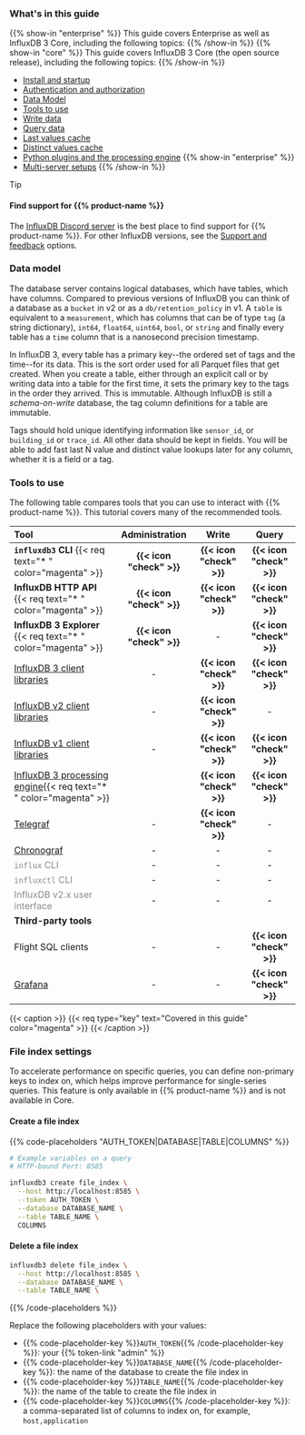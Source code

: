 

### What's in this guide

{{% show-in "enterprise" %}}
This guide covers Enterprise as well as InfluxDB 3 Core, including the following topics:
{{% /show-in %}}
{{% show-in "core" %}}
This guide covers InfluxDB 3 Core (the open source release), including the following topics:
{{% /show-in %}}

- [Install and startup](#install-and-startup)
- [Authentication and authorization](#authentication-and-authorization)
- [Data Model](#data-model)
- [Tools to use](#tools-to-use)
- [Write data](#write-data)
- [Query data](#query-data)
- [Last values cache](#last-values-cache)
- [Distinct values cache](#distinct-values-cache)
- [Python plugins and the processing engine](#python-plugins-and-the-processing-engine)
{{% show-in "enterprise" %}}
- [Multi-server setups](#multi-server-setup)
{{% /show-in %}}

> [!Tip]
> #### Find support for {{% product-name %}}
>
> The [InfluxDB Discord server](https://discord.gg/9zaNCW2PRT) is the best place to find support for {{% product-name %}}.
> For other InfluxDB versions, see the [Support and feedback](#bug-reports-and-feedback) options.


### Data model

The database server contains logical databases, which have tables, which have columns. Compared to previous versions of InfluxDB you can think of a database as a `bucket` in v2 or as a `db/retention_policy` in v1. A `table` is equivalent to a `measurement`, which has columns that can be of type `tag` (a string dictionary), `int64`, `float64`, `uint64`, `bool`, or `string` and finally every table has a `time` column that is a nanosecond precision timestamp.

In InfluxDB 3, every table has a primary key--the ordered set of tags and the time--for its data.
This is the sort order used for all Parquet files that get created. When you create a table, either through an explicit call or by writing data into a table for the first time, it sets the primary key to the tags in the order they arrived. This is immutable. Although InfluxDB is still a _schema-on-write_ database, the tag column definitions for a table are immutable.

Tags should hold unique identifying information like `sensor_id`, or `building_id` or `trace_id`. All other data should be kept in fields. You will be able to add fast last N value and distinct value lookups later for any column, whether it is a field or a tag.

### Tools to use

The following table compares tools that you can use to interact with {{% product-name %}}.
This tutorial covers many of the recommended tools.

| Tool                                                                                              |      Administration      |          Write           |          Query           |
| :------------------------------------------------------------------------------------------------ | :----------------------: | :----------------------: | :----------------------: |
| **`influxdb3` CLI** {{< req text="\* " color="magenta" >}}                           | **{{< icon "check" >}}** | **{{< icon "check" >}}** | **{{< icon "check" >}}** |
| **InfluxDB HTTP API** {{< req text="\* " color="magenta" >}}                     | **{{< icon "check" >}}** | **{{< icon "check" >}}** | **{{< icon "check" >}}** |
| **InfluxDB 3 Explorer** {{< req text="\* " color="magenta" >}}                           | **{{< icon "check" >}}** |            -               | **{{< icon "check" >}}** |
| [InfluxDB 3 client libraries](/influxdb3/version/reference/client-libraries/v3/)                  |            -             | **{{< icon "check" >}}** | **{{< icon "check" >}}** |
| [InfluxDB v2 client libraries](/influxdb3/version/reference/client-libraries/v2/)                 |            -             | **{{< icon "check" >}}** |            -             |
| [InfluxDB v1 client libraries](/influxdb3/version/reference/client-libraries/v1/)                 |            -             | **{{< icon "check" >}}** | **{{< icon "check" >}}** |
| [InfluxDB 3 processing engine](#python-plugins-and-the-processing-engine){{< req text="\* " color="magenta" >}}                              |                          | **{{< icon "check" >}}** | **{{< icon "check" >}}** |
| [Telegraf](/telegraf/v1/)                                                                         |            -             | **{{< icon "check" >}}** |            -             |
| [Chronograf](/chronograf/v1/)                                                                     |            -             |            -             |            -             |
| <span style="opacity:.5;">`influx` CLI</span>                                                     |            -             |            -             |            -             |
| <span style="opacity:.5;">`influxctl` CLI</span>                                                  |            -             |            -             |            -             |
| <span style="opacity:.5;">InfluxDB v2.x user interface</span>                                     |            -             |            -             |            -             |
| **Third-party tools**                                                                             |                          |                          |                          |
| Flight SQL clients                                                                                |            -             |            -             | **{{< icon "check" >}}** |
| [Grafana](/influxdb3/version/visualize-data/grafana/)                                             |            -             |            -             | **{{< icon "check" >}}** |

{{< caption >}}
{{< req type="key" text="Covered in this guide" color="magenta" >}}
{{< /caption >}}







### File index settings

To accelerate performance on specific queries, you can define non-primary keys to index on, which helps improve performance for single-series queries.
This feature is only available in {{% product-name %}} and is not available in Core.

#### Create a file index

{{% code-placeholders "AUTH_TOKEN|DATABASE|TABLE|COLUMNS" %}}

```bash
# Example variables on a query
# HTTP-bound Port: 8585

influxdb3 create file_index \
  --host http://localhost:8585 \
  --token AUTH_TOKEN \
  --database DATABASE_NAME \
  --table TABLE_NAME \
  COLUMNS
```

#### Delete a file index

```bash
influxdb3 delete file_index \
  --host http://localhost:8585 \
  --database DATABASE_NAME \
  --table TABLE_NAME \
```
{{% /code-placeholders %}}

Replace the following placeholders with your values:

- {{% code-placeholder-key %}}`AUTH_TOKEN`{{% /code-placeholder-key %}}: your {{% token-link "admin" %}}
- {{% code-placeholder-key %}}`DATABASE_NAME`{{% /code-placeholder-key %}}: the name of the database to create the file index in
- {{% code-placeholder-key %}}`TABLE_NAME`{{% /code-placeholder-key %}}: the name of the table to create the file index in
- {{% code-placeholder-key %}}`COLUMNS`{{% /code-placeholder-key %}}: a comma-separated list of columns to index on, for example, `host,application`